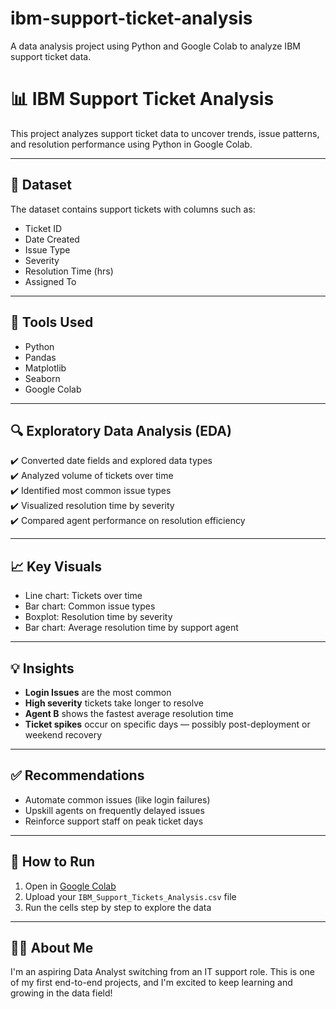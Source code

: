 # ibm-support-ticket-analysis
 A data analysis project using Python and Google Colab to analyze IBM support ticket data.
# 📊 IBM Support Ticket Analysis

This project analyzes support ticket data to uncover trends, issue patterns, and resolution performance using Python in Google Colab.

---

## 📁 Dataset
The dataset contains support tickets with columns such as:
- Ticket ID
- Date Created
- Issue Type
- Severity
- Resolution Time (hrs)
- Assigned To

---

## 🧪 Tools Used
- Python
- Pandas
- Matplotlib
- Seaborn
- Google Colab

---

## 🔍 Exploratory Data Analysis (EDA)
✔️ Converted date fields and explored data types  
✔️ Analyzed volume of tickets over time  
✔️ Identified most common issue types  
✔️ Visualized resolution time by severity  
✔️ Compared agent performance on resolution efficiency

---

## 📈 Key Visuals
- Line chart: Tickets over time
- Bar chart: Common issue types
- Boxplot: Resolution time by severity
- Bar chart: Average resolution time by support agent

---

## 💡 Insights
- **Login Issues** are the most common
- **High severity** tickets take longer to resolve
- **Agent B** shows the fastest average resolution time
- **Ticket spikes** occur on specific days — possibly post-deployment or weekend recovery

---

## ✅ Recommendations
- Automate common issues (like login failures)
- Upskill agents on frequently delayed issues
- Reinforce support staff on peak ticket days

---

## 📂 How to Run
1. Open in [Google Colab](https://colab.research.google.com/)
2. Upload your `IBM_Support_Tickets_Analysis.csv` file
3. Run the cells step by step to explore the data

---

## 🙋‍♀️ About Me
I'm an aspiring Data Analyst switching from an IT support role. This is one of my first end-to-end projects, and I'm excited to keep learning and growing in the data field!

